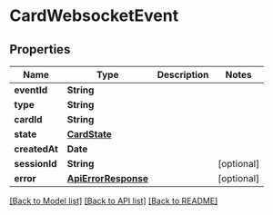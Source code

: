 # CardWebsocketEvent

## Properties
Name | Type | Description | Notes
------------ | ------------- | ------------- | -------------
**eventId** | **String** |  | 
**type** | **String** |  | 
**cardId** | **String** |  | 
**state** | [**CardState**](CardState.md) |  | 
**createdAt** | **Date** |  | 
**sessionId** | **String** |  | [optional] 
**error** | [**ApiErrorResponse**](ApiErrorResponse.md) |  | [optional] 

[[Back to Model list]](../README.md#documentation-for-models) [[Back to API list]](../README.md#documentation-for-api-endpoints) [[Back to README]](../README.md)


